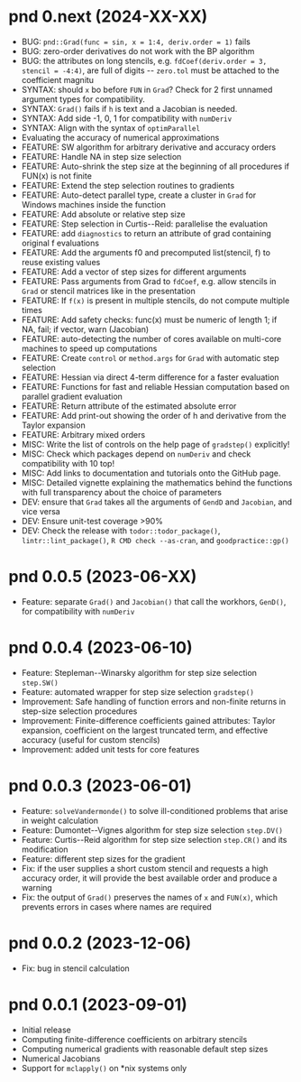 # pnd 0.next (2024-XX-XX)

- BUG: `pnd::Grad(func = sin, x = 1:4, deriv.order = 1)` fails
- BUG: zero-order derivatives do not work with the BP algorithm
- BUG: the attributes on long stencils, e.g. `fdCoef(deriv.order = 3, stencil = -4:4)`, are full of digits -- `zero.tol` must be attached to the coefficient magnitu
- SYNTAX: should `x` bo before `FUN` in `Grad`? Check for 2 first unnamed argument types for compatibility.
- SYNTAX: `Grad()` fails if `h` is text and a Jacobian is needed.
- SYNTAX: Add side -1, 0, 1 for compatibility with `numDeriv`
- SYNTAX: Align with the syntax of `optimParallel`
- Evaluating the accuracy of numerical approximations
- FEATURE: SW algorithm for arbitrary derivative and accuracy orders
- FEATURE: Handle NA in step size selection
- FEATURE: Auto-shrink the step size at the beginning of all procedures if FUN(x) is not finite
- FEATURE: Extend the step selection routines to gradients
- FEATURE: Auto-detect parallel type, create a cluster in `Grad` for Windows machines inside the function
- FEATURE: Add absolute or relative step size
- FEATURE: Step selection in Curtis--Reid: parallelise the evaluation
- FEATURE: add `diagnostics` to return an attribute of grad containing original f evaluations
- FEATURE: Add the arguments f0 and precomputed list(stencil, f) to reuse existing values
- FEATURE: Add a vector of step sizes for different arguments
- FEATURE: Pass arguments from Grad to `fdCoef`, e.g. allow stencils in `Grad` or stencil matrices like in the presentation
- FEATURE: If `f(x)` is present in multiple stencils, do not compute multiple times
- FEATURE: Add safety checks: func(x) must be numeric of length 1; if NA, fail; if vector, warn (Jacobian)
- FEATURE: auto-detecting the number of cores available on multi-core machines to speed up computations
- FEATURE: Create `control` or `method.args` for `Grad` with automatic step selection
- FEATURE: Hessian via direct 4-term difference for a faster evaluation
- FEATURE: Functions for fast and reliable Hessian computation based on parallel gradient evaluation
- FEATURE: Return attribute of the estimated absolute error
- FEATURE: Add print-out showing the order of h and derivative from the Taylor expansion
- FEATURE: Arbitrary mixed orders
- MISC: Write the list of controls on the help page of `gradstep()` explicitly!
- MISC: Check which packages depend on `numDeriv` and check compatibility with 10 top!
- MISC: Add links to documentation and tutorials onto the GitHub page.
- MISC: Detailed vignette explaining the mathematics behind the functions with full transparency about the choice of parameters
- DEV: ensure that `Grad` takes all the arguments of `GendD` and `Jacobian`, and vice versa
- DEV: Ensure unit-test coverage >90%
- DEV: Check the release with `todor::todor_package()`, `lintr::lint_package()`, `R CMD check --as-cran`, and `goodpractice::gp()`

# pnd 0.0.5 (2023-06-XX)
- Feature: separate `Grad()` and `Jacobian()` that call the workhors, `GenD()`, for compatibility with `numDeriv`

# pnd 0.0.4 (2023-06-10)
- Feature: Stepleman--Winarsky algorithm for step size selection `step.SW()`
- Feature: automated wrapper for step size selection `gradstep()`
- Improvement: Safe handling of function errors and non-finite returns in step-size selection procedures
- Improvement: Finite-difference coefficients gained attributes: Taylor expansion, coefficient on the largest truncated term, and effective accuracy (useful for custom stencils)
- Improvement: added unit tests for core features

# pnd 0.0.3 (2023-06-01)
- Feature: `solveVandermonde()` to solve ill-conditioned problems that arise in weight calculation
- Feature: Dumontet--Vignes algorithm for step size selection `step.DV()`
- Feature: Curtis--Reid algorithm for step size selection `step.CR()` and its modification
- Feature: different step sizes for the gradient
- Fix: if the user supplies a short custom stencil and requests a high accuracy order, it will provide the best available order and produce a warning
- Fix: the output of `Grad()` preserves the names of `x` and `FUN(x)`, which prevents errors in cases where names are required

# pnd 0.0.2 (2023-12-06)
- Fix: bug in stencil calculation

# pnd 0.0.1 (2023-09-01)
- Initial release
- Computing finite-difference coefficients on arbitrary stencils
- Computing numerical gradients with reasonable default step sizes
- Numerical Jacobians
- Support for `mclapply()` on *nix systems only
